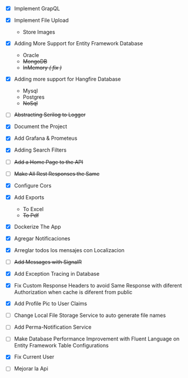 - [x] Implement GrapQL
- [x] Implement File Upload
  - Store Images
- [x] Adding More Support for Entity Framework Database
  - Oracle
  - ~~MongoDB~~
  - ~~InMemory _( fix )_~~
- [x] Adding more support for Hangfire Database
  - Mysql
  - Postgres
  - ~~NoSql~~
- [ ] ~~Abstracting Serilog to Logger~~
- [x] Document the Project
- [x] Add Grafana & Prometeus
- [x] Adding Search Filters
- [ ] ~~Add a Home Page to the API~~
- [ ] ~~Make All Rest Responses the Same~~
- [x] Configure Cors
- [x] Add Exports
  - To Excel
  - ~~To Pdf~~
- [x] Dockerize The App
- [x] Agregar Notificaciones
- [x] Arreglar todos los mensajes con Localizacion
- [ ] ~~Add Messages with SignalR~~
- [x] Add Exception Tracing in Database
- [x] Fix Custom Response Headers to avoid Same Response with diferent Authorization when cache is diferent from public
- [x] Add Profile Pic to User Claims
- [ ] Change Local File Storage Service to auto generate file names
- [ ] Add Perma-Notification Service
- [ ] Make Database Performance Improvement with Fluent Language on Entity Framework Table Configurations
- [x] Fix Current User

- [ ] Mejorar la Api
